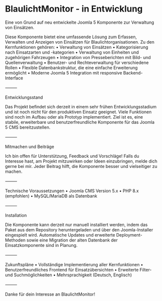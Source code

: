 # BlaulichtMonitor - in Entwicklung
Eine von Grund auf neu entwickelte Joomla 5 Komponente zur Verwaltung von Einsätzen.

Diese Komponente bietet eine umfassende Lösung zum Erfassen, Verwalten und Anzeigen von Einsätzen für Blaulichtorganisationen. Zu den Kernfunktionen gehören:
	•	Verwaltung von Einsätzen
	•	Kategorisierung nach Einsatzarten und -kategorien
	•	Verwaltung von Einheiten und zugehörigen Fahrzeugen
	•	Integration von Presseberichten mit Bild- und Quellenverwaltung
	•	Benutzer- und Rechteverwaltung für verschiedene Rollen
	•	Flexible Datenbankstruktur, die eine einfache Erweiterung ermöglicht
	•	Moderne Joomla 5 Integration mit responsive Backend-Interface

⸻

Entwicklungsstand

Das Projekt befindet sich derzeit in einem sehr frühen Entwicklungsstadium und ist noch nicht für den produktiven Einsatz geeignet. Viele Funktionen sind noch im Aufbau oder als Prototyp implementiert. Ziel ist es, eine stabile, erweiterbare und benutzerfreundliche Komponente für das Joomla 5 CMS bereitzustellen.

⸻

Mitmachen und Beiträge

Ich bin offen für Unterstützung, Feedback und Vorschläge! Falls du Interesse hast, am Projekt mitzuwirken oder Ideen einzubringen, melde dich gerne bei mir. Jeder Beitrag hilft, die Komponente besser und vielseitiger zu machen.

⸻

Technische Voraussetzungen
	•	Joomla CMS Version 5.x
	•	PHP 8.x (empfohlen)
	•	MySQL/MariaDB als Datenbank

⸻

Installation

Die Komponente kann derzeit nur manuell installiert werden, indem das Paket aus dem Repository heruntergeladen und über den Joomla-Installer eingespielt wird. Automatische Updates und erweiterte Deployment-Methoden sowie eine Migration der alten Datenbank der Einsatzkomponente sind in Planung.

⸻

Zukunftspläne
	•	Vollständige Implementierung aller Kernfunktionen
	•	Benutzerfreundliches Frontend für Einsatzübersichten
	•	Erweiterte Filter- und Suchmöglichkeiten
	•	Mehrsprachigkeit (Deutsch, Englisch)

⸻

Danke für dein Interesse an BlaulichtMonitor!
